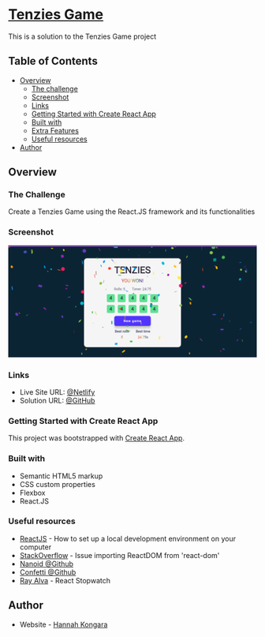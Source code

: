 # [Tenzies Game](https://tenzies-byhannah.netlify.app/)
This is a solution to the Tenzies Game project

## Table of Contents
- [Overview](#overview)
  - [The challenge](#the-challenge)
  - [Screenshot](#screenshot)
  - [Links](#links)
  - [Getting Started with Create React App](#getting-started-with-create-react-app)
  - [Built with](#built-with)
  - [Extra Features](#extra-features)
  - [Useful resources](#useful-resources)
- [Author](#author)

## Overview

### The Challenge

Create a Tenzies Game using the React.JS framework and its functionalities

### Screenshot

![screenshot](tenzies-game/src/screenshots/screenshot.png)


### Links

- Live Site URL: [@Netlify](https://tenzies-byhannah.netlify.app/)
- Solution URL: [@GitHub](https://github.com/hannahpietersen/tenzies-game)

### Getting Started with Create React App

This project was bootstrapped with [Create React App](https://github.com/facebook/create-react-app).

### Built with

- Semantic HTML5 markup
- CSS custom properties
- Flexbox
- React.JS

### Useful resources

- [ReactJS](https://reactjs.org/tutorial/tutorial.html) - How to set up a local development environment on your computer
- [StackOverflow](https://stackoverflow.com/questions/71743492/issue-importing-createroot-from-react-dom-client) - Issue importing ReactDOM from 'react-dom'
-  [Nanoid @Github](https://github.com/ai/nanoid#react)
-  [Confetti @Github](https://github.com/alampros/react-confetti)
-  [Ray Alva](https://medium.com/codex/react-stopwatch-10bf9813d0ec) - React Stopwatch

  ## Author

- Website - [Hannah Kongara](https://hannahkongara.netlify.app/)
 
